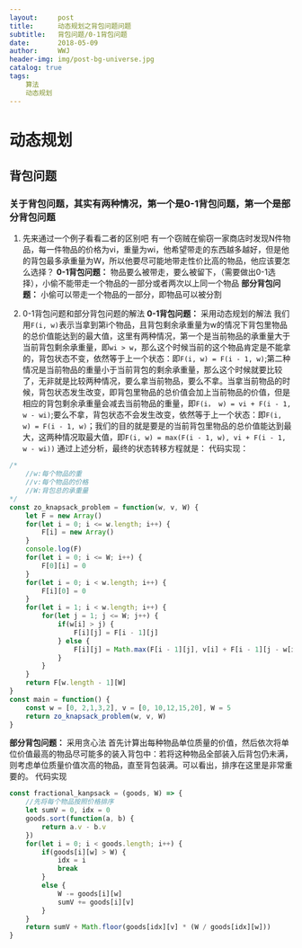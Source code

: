 ```yaml
---
layout:     post
title:      动态规划之背包问题问题
subtitle:   背包问题/0-1背包问题
date:       2018-05-09
author:     WWJ
header-img: img/post-bg-universe.jpg
catalog: true
tags:
    算法
    动态规划
---
```

# 动态规划

## 背包问题

### 关于背包问题，其实有两种情况，第一个是0-1背包问题，第一个是部分背包问题
1. 先来通过一个例子看看二者的区别吧
有一个窃贼在偷窃一家商店时发现N件物品，每一件物品的价格为vi，重量为wi，他希望带走的东西越多越好，但是他的背包最多承重量为W，所以他要尽可能地带走性价比高的物品，他应该要怎么选择？
**0-1背包问题：** 物品要么被带走，要么被留下，（需要做出0-1选择），小偷不能带走一个物品的一部分或者两次以上同一个物品
**部分背包问题：** 小偷可以带走一个物品的一部分，即物品可以被分割

2. 0-1背包问题和部分背包问题的解法
**0-1背包问题：** 采用动态规划的解法
我们用`F(i, w)`表示当拿到第i个物品，且背包剩余承重量为w的情况下背包里物品的总价值能达到的最大值，这里有两种情况，第一个是当前物品的承重量大于当前背包剩余承重量，即`wi > w`，那么这个时候当前的这个物品肯定是不能拿的，背包状态不变，依然等于上一个状态：即`F(i, w) = F(i - 1, w)`;第二种情况是当前物品的重量小于当前背包的剩余承重量，那么这个时候就要比较了，无非就是比较两种情况，要么拿当前物品，要么不拿。当拿当前物品的时候，背包状态发生改变，即背包里物品的总价值会加上当前物品的价值，但是相应的背包剩余承重量会减去当前物品的重量，即`F(i， w) = vi + F(i - 1, w - wi)`;要么不拿，背包状态不会发生改变，依然等于上一个状态：即`F(i, w) = F(i - 1, w)`；我们的目的就是要是的当前背包里物品的总价值能达到最大，这两种情况取最大值，即`F(i, w) = max(F(i - 1, w), vi + F(i - 1, w - wi))`
通过上述分析，最终的状态转移方程就是：
代码实现：
```javascript
/*
    //w:每个物品的重
    //v:每个物品的价格
    //W:背包总的承重量
*/
const zo_knapsack_problem = function(w, v, W) {
    let F = new Array()
    for(let i = 0; i <= w.length; i++) {
        F[i] = new Array()
    }
    console.log(F)
    for(let i = 0; i <= W; i++) {
        F[0][i] = 0
    }
    for(let i = 0; i < w.length; i++) {
        F[i][0] = 0
    }
    for(let i = 1; i < w.length; i++) {
        for(let j = 1; j <= W; j++) {
            if(w[i] > j) {
                F[i][j] = F[i - 1][j]
            } else {
                F[i][j] = Math.max(F[i - 1][j], v[i] + F[i - 1][j - w[i]])
            }
        }
    }
    return F[w.length - 1][W]
}
const main = function() {
    const w = [0, 2,1,3,2], v = [0, 10,12,15,20], W = 5
    return zo_knapsack_problem(w, v, W)
}
```
**部分背包问题：** 采用贪心法
首先计算出每种物品单位质量的价值，然后依次将单位价值最高的物品尽可能多的装入背包中：若将这种物品全部装入后背包仍未满，则考虑单位质量价值次高的物品，直至背包装满。可以看出，排序在这里是非常重要的。 
代码实现
```javascript
const fractional_kanpsack = (goods, W) => {
    //先将每个物品按照价格排序
    let sumV = 0, idx = 0
    goods.sort(function(a, b) {
        return a.v - b.v
    })
    for(let i = 0; i < goods.length; i++) {
        if(goods[i][w] > W) {
            idx = i
            break
        }
        else {
            W -= goods[i][w]
            sumV += goods[i][v]
        }
    }
    return sumV + Math.floor(goods[idx][v] * (W / goods[idx][w]))
}
```
